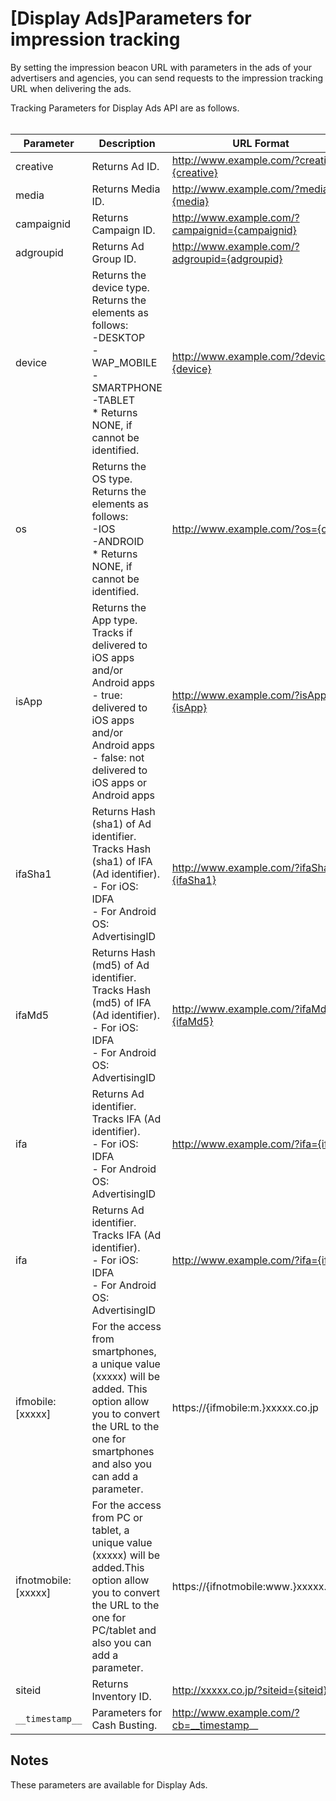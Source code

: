 # [Display Ads]Parameters for impression tracking
By setting the impression beacon URL with parameters in the ads of your advertisers and agencies, you can send requests to the impression tracking URL when delivering the ads.

Tracking Parameters for Display Ads API are as follows.<br>
<br>

Parameter | Description | URL Format   
----------- | ----------------- | ----------------
creative | Returns Ad ID. | http://www.example.com/?creative={creative}
media | Returns Media ID.| http://www.example.com/?media={media}
campaignid | Returns Campaign ID.| http://www.example.com/?campaignid={campaignid}
adgroupid | Returns Ad Group ID.| http://www.example.com/?adgroupid={adgroupid}
device | Returns the device type.<br>Returns the elements as follows:<br> -DESKTOP<br> -WAP_MOBILE<br> -SMARTPHONE<br> -TABLET<br>* Returns NONE, if cannot be identified. | http://www.example.com/?device={device}
os | Returns the OS type.<br>Returns the elements as follows:<br> -IOS<br> -ANDROID<br>* Returns NONE, if cannot be identified. | http://www.example.com/?os={os}
isApp | Returns the App type.<br>Tracks if delivered to iOS apps and/or Android apps<br> - true: delivered to iOS apps and/or Android apps<br> - false: not delivered to iOS apps or Android apps | http://www.example.com/?isApp={isApp}
ifaSha1 | Returns Hash (sha1) of Ad identifier.<br>Tracks Hash (sha1) of IFA (Ad identifier).<br> - For iOS: IDFA<br> - For Android OS: AdvertisingID| http://www.example.com/?ifaSha1={ifaSha1}
ifaMd5 | Returns Hash (md5) of Ad identifier.<br>Tracks Hash (md5) of IFA (Ad identifier).<br> - For iOS: IDFA<br> - For Android OS: AdvertisingID| http://www.example.com/?ifaMd5={ifaMd5}
ifa | Returns Ad identifier.<br>Tracks IFA (Ad identifier).<br> - For iOS: IDFA<br> - For Android OS: AdvertisingID| http://www.example.com/?ifa={ifa}
ifa | Returns Ad identifier.<br>Tracks IFA (Ad identifier).<br> - For iOS: IDFA<br> - For Android OS: AdvertisingID| http://www.example.com/?ifa={ifa}
ifmobile:[xxxxx] | For the access from smartphones, a unique value (xxxxx) will be added. This option allow you to convert the URL to the one for smartphones and also you can add a parameter. |  https://{ifmobile:m.}xxxxx.co.jp
ifnotmobile:[xxxxx] | For the access from PC or tablet, a unique value (xxxxx) will be added.This option allow you to convert the URL to the one for PC/tablet and also you can add a parameter. | https://{ifnotmobile:www.}xxxxx.co.jp
siteid| Returns Inventory ID.| http://xxxxx.co.jp/?siteid={siteid}
`__timestamp__` | Parameters for Cash Busting. | http://www.example.com/?cb=__timestamp__

## Notes
These parameters are available for Display Ads.
